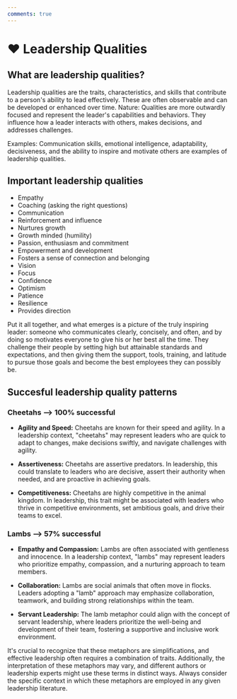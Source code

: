 ```yaml
---
comments: true
---
```

# ❤️ Leadership Qualities

## What are leadership qualities?

Leadership qualities are the traits, characteristics, and skills that contribute to a person's ability to lead effectively. These are often observable and can be developed or enhanced over time.
Nature: Qualities are more outwardly focused and represent the leader's capabilities and behaviors. They influence how a leader interacts with others, makes decisions, and addresses challenges.

Examples: Communication skills, emotional intelligence, adaptability, decisiveness, and the ability to inspire and motivate others are examples of leadership qualities.

## Important leadership qualities

* Empathy
* Coaching (asking the right questions)
* Communication
* Reinforcement and influence
* Nurtures growth
* Growth minded (humility)
* Passion, enthusiasm and commitment
* Empowerment and development
* Fosters a sense of connection and belonging
* Vision
* Focus
* Confidence
* Optimism
* Patience
* Resilience
* Provides direction

Put it all together, and what emerges is a picture of the truly inspiring leader: someone who communicates clearly, concisely, and often, and by doing so motivates everyone to give his or her best all the time. They challenge their people by setting high but attainable standards and expectations, and then giving them the support, tools, training, and latitude to pursue those goals and become the best employees they can possibly be.

## Succesful leadership quality patterns

### Cheetahs --> 100% successful

* **Agility and Speed:** Cheetahs are known for their speed and agility. In a leadership context, "cheetahs" may represent leaders who are quick to adapt to changes, make decisions swiftly, and navigate challenges with agility.

* **Assertiveness:** Cheetahs are assertive predators. In leadership, this could translate to leaders who are decisive, assert their authority when needed, and are proactive in achieving goals.

* **Competitiveness:** Cheetahs are highly competitive in the animal kingdom. In leadership, this trait might be associated with leaders who thrive in competitive environments, set ambitious goals, and drive their teams to excel.

### Lambs  --> 57% successful

* **Empathy and Compassion:** Lambs are often associated with gentleness and innocence. In a leadership context, "lambs" may represent leaders who prioritize empathy, compassion, and a nurturing approach to team members.

* **Collaboration:** Lambs are social animals that often move in flocks. Leaders adopting a "lamb" approach may emphasize collaboration, teamwork, and building strong relationships within the team.

* **Servant Leadership:** The lamb metaphor could align with the concept of servant leadership, where leaders prioritize the well-being and development of their team, fostering a supportive and inclusive work environment.

It's crucial to recognize that these metaphors are simplifications, and effective leadership often requires a combination of traits. Additionally, the interpretation of these metaphors may vary, and different authors or leadership experts might use these terms in distinct ways. Always consider the specific context in which these metaphors are employed in any given leadership literature.
